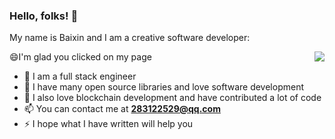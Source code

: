 
### Hello, folks! 👋
My name is Baixin and I am a creative software developer:

<img align="right" src="https://github-readme-stats.vercel.app/api?username=sunbx" />


😄I'm glad you clicked on my page

- 🔭 I am a full stack engineer
- 🌱 I have many open source libraries and love software development
- 👯 I also love blockchain development and have contributed a lot of code
- 📫 You can contact me at **283122529@qq.com**
- ⚡ I hope what I have written will help you

